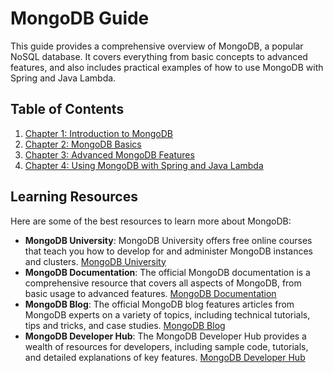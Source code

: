 # MongoDB Guide

This guide provides a comprehensive overview of MongoDB, a popular NoSQL database. It covers everything from basic concepts to advanced features, and also includes practical examples of how to use MongoDB with Spring and Java Lambda.

## Table of Contents

1. [Chapter 1: Introduction to MongoDB](./Chapter%201/SQL-and-NoSQL.md)
2. [Chapter 2: MongoDB Basics](./Chapter%202/mongo-db-connection.md)
3. [Chapter 3: Advanced MongoDB Features](./Chapter%203/mongodb-pros-and-cons.md)
4. [Chapter 4: Using MongoDB with Spring and Java Lambda](./Chapter%204/mongo-db-in-java.md)

## Learning Resources

Here are some of the best resources to learn more about MongoDB:

- **MongoDB University**: MongoDB University offers free online courses that teach you how to develop for and administer MongoDB instances and clusters. [MongoDB University](https://university.mongodb.com/)
- **MongoDB Documentation**: The official MongoDB documentation is a comprehensive resource that covers all aspects of MongoDB, from basic usage to advanced features. [MongoDB Documentation](https://docs.mongodb.com/)
- **MongoDB Blog**: The official MongoDB blog features articles from MongoDB experts on a variety of topics, including technical tutorials, tips and tricks, and case studies. [MongoDB Blog](https://www.mongodb.com/blog)
- **MongoDB Developer Hub**: The MongoDB Developer Hub provides a wealth of resources for developers, including sample code, tutorials, and detailed explanations of key features. [MongoDB Developer Hub](https://developer.mongodb.com/)